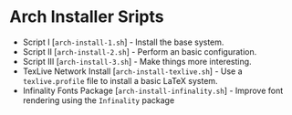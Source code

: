 # Arch Installer Sripts
* Script I [`arch-install-1.sh`] - Install the base system.
* Script II [`arch-install-2.sh`] - Perform an basic configuration.
* Script III [`arch-install-3.sh`] - Make things more interesting.
* TexLive Network Install [`arch-install-texlive.sh`] - Use a `texlive.profile` file to install a basic LaTeX system.
* Infinality Fonts Package [`arch-install-infinality.sh`] - Improve font rendering using the `Infinality` package
